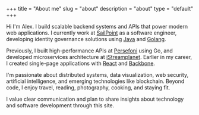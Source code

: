 +++
title = "About me"
slug = "about"
description = "about"
type = "default"
+++

Hi I'm Alex. I build scalable backend systems and APIs that power modern web applications. I currently work at [SailPoint](https://www.sailpoint.com/) as a software engineer, developing identity governance solutions using [Java](https://openjdk.org/) and [Golang](https://golang.org/). 

Previously, I built high-performance APIs at [Persefoni](https://persefoni.com/) using Go, and developed microservices architecture at [iStreamplanet](https://istreamplanet.com/). Earlier in my career, I created single-page applications with [React](https://reactjs.org/) and [Backbone](https://backbonejs.org/).

I'm passionate about distributed systems, data visualization, web security, artificial intelligence, and emerging technologies like blockchain. Beyond code, I enjoy travel, reading, photography, cooking, and staying fit.

I value clear communication and plan to share insights about technology and software development through this site.
